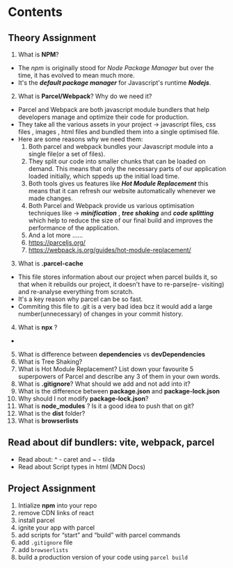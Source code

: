 # Contents

## Theory Assignment
1. What is **NPM**? 
- The *npm* is originally stood for *Node Package Manager* but over the time, it has evolved to mean much more.
- It's the ***default package manager*** for Javascript's runtime ***Nodejs***.

2. What is **Parcel/Webpack**? Why do we need it? 
- Parcel and Webpack are both javascript module bundlers that help developers manage and optimize their code for production.
- They take all the various assets in your project -> javascript files, css files , images , html files and bundled them into a single optimised file.
- Here are some reasons why we need them:
  1.  Both parcel and webpack bundles your Javascript module into a single file(or a set of files).
  2.  They split our code into smaller chunks that can be loaded on demand.  This means that only the necessary parts of our application loaded initially, which sppeds up the initial load time.
  3.  Both tools gives us features like ***Hot Module Replacement*** this means that it can refresh our website automatically whenever we made changes.
  4.  Both Parcel and Webpack provide us various optimisation techniques like -> ***minification*** , ***tree shaking*** and ***code splitting*** which help to reduce the size of our final build and improves the performance of the application.
  5.  And a lot more ......
  6.  https://parceljs.org/
  7.  https://webpack.js.org/guides/hot-module-replacement/

3. What is **.parcel-cache**
- This file stores information about our project when parcel builds it, so that when it rebuilds our project, it doesn't have to re-parse(re- visiting) and re-analyse everything from scratch.
- It's a key reason why parcel can be so fast.
- Commiting this file to .git is a very bad idea bcz it would add a large number(unnecessary) of changes in your commit history.

4. What is **npx** ? 
- 


5. What is difference between **dependencies** vs **devDependencies** 
6. What is Tree Shaking? 
7. What is Hot Module Replacement? List down your favourite 5 superpowers of Parcel and describe any 3 of them in your own words. 
10. What is **.gitignore**? What should we add and not add into it? 
9. What is the difference between **package.json** and **package-lock.json**
10. Why should I not modify **package-lock.json**?
11. What is **node_modules** ? Is it a good idea to push that on git?
12. What is the **dist** folder?
13. What is **browserlists**

## Read about dif bundlers: vite, webpack, parcel 
- Read about:  ^ - caret and ~ - tilda 
- Read about Script types in html (MDN Docs) 

## Project Assignment
1. Intialize **npm** into your repo
2. remove CDN links of react 
3. install parcel 
4. ignite your app with parcel 
5. add scripts for “start” and “build” with parcel commands 
6. add `.gitignore` file 
7. add `browserlists` 
8. build a production version of your code using `parcel build`

